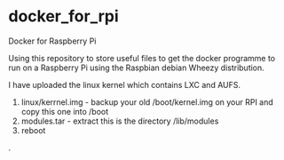 docker_for_rpi
==============

Docker for Raspberry Pi

Using this repository to store useful files to get the docker programme to run on a Raspberry Pi using the Raspbian debian Wheezy distribution.

I have uploaded the linux kernel which contains LXC and AUFS.

1.  linux/kerrnel.img - backup your old /boot/kernel.img on your RPI and copy this one into /boot
2. modules.tar - extract this is the directory /lib/modules
3. reboot



.
